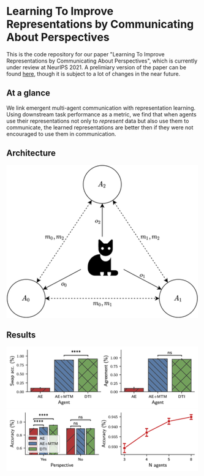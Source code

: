 # Learning To Improve Representations by Communicating About Perspectives

This is the code repository for our paper "Learning To Improve Representations by Communicating About Perspectives", which is currently under review at NeurIPS 2021. A prelimiary version of the paper can be found [here](https://drive.google.com/file/d/12jiAi9Xqq04RYj-vWK_z2wapRaOaQdqO/view?usp=sharing), though it is subject to a lot of changes in the near future.

## At a glance
We link emergent multi-agent communication with representation learning. Using downstream task performance as a metric, we find that when agents use their representations not only to _represent_ data but also use them to communicate, the learned representations are better then if they were not encouraged to use them in communication.

## Architecture
<img src="prod/arch.png" alt="drawing" width="500"/>

## Results
<img src="prod/swap.png" alt="drawing" width="500"/>

<img src="prod/persp.png" alt="drawing" width="500"/>
